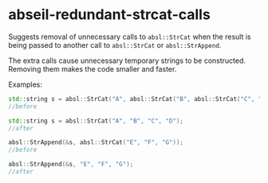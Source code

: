 # abseil-redundant-strcat-calls

Suggests removal of unnecessary calls to `absl::StrCat` when the result
is being passed to another call to `absl::StrCat` or `absl::StrAppend`.

The extra calls cause unnecessary temporary strings to be constructed.
Removing them makes the code smaller and faster.

Examples:

```c++
std::string s = absl::StrCat("A", absl::StrCat("B", absl::StrCat("C", "D")));
//before

std::string s = absl::StrCat("A", "B", "C", "D");
//after

absl::StrAppend(&s, absl::StrCat("E", "F", "G"));
//before

absl::StrAppend(&s, "E", "F", "G");
//after
```
